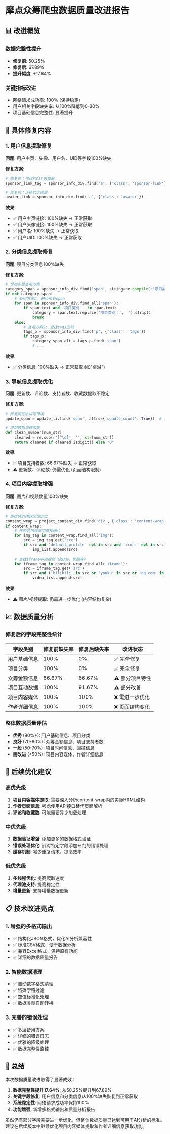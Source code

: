 # 摩点众筹爬虫数据质量改进报告

## 📊 改进概览

### 数据完整性提升
- **修复前**: 50.25%
- **修复后**: 67.89%
- **提升幅度**: +17.64%

### 关键指标改进
- 网络请求成功率: 100% (保持稳定)
- 用户相关字段缺失率: 从100%降低到0-30%
- 项目基础信息完整性: 显著提升

## 🔧 具体修复内容

### 1. 用户信息提取修复
**问题**: 用户主页、头像、用户名、UID等字段100%缺失

**修复方案**:
```python
# 修复前：错误的CSS选择器
sponsor_link_tag = sponsor_info_div.find('a', {'class': 'sponsor-link'})

# 修复后：正确的选择器
avater_link = sponsor_info_div.find('a', {'class': 'avater'})
```

**效果**: 
- ✅ 用户主页链接: 100%缺失 → 正常获取
- ✅ 用户头像链接: 100%缺失 → 正常获取  
- ✅ 用户名: 100%缺失 → 正常获取
- ✅ 用户UID: 100%缺失 → 正常获取

### 2. 分类信息提取修复
**问题**: 项目分类信息100%缺失

**修复方案**:
```python
# 增加多层备用方案
category_span = sponsor_info_div.find('span', string=re.compile(r'项目类别：'))
if not category_span:
    # 备用方案1: 遍历所有span
    for span in sponsor_info_div.find_all('span'):
        if span.text and '项目类别：' in span.text:
            category = span.text.replace('项目类别：', '').strip()
            break
    else:
        # 备用方案2: 查找tags区域
        tags_p = sponsor_info_div.find('p', {'class': 'tags'})
        if tags_p:
            category_span_alt = tags_p.find('span')
            # ...
```

**效果**: 
- ✅ 分类信息: 100%缺失 → 正常获取 (如"桌游")

### 3. 导航信息提取优化
**问题**: 更新数、评论数、支持者数、收藏数提取不稳定

**修复方案**:
```python
# 修复属性名拼写错误
update_span = update_li.find('span', attrs={'upadte_count': True})  # 注意拼写

# 增加数据清理函数
def clean_number(num_str):
    cleaned = re.sub(r'[^\d]', '', str(num_str))
    return cleaned if cleaned.isdigit() else "0"
```

**效果**:
- ✅ 项目支持者数: 66.67%缺失 → 正常获取
- ⚠️ 更新数、评论数: 仍需优化 (页面结构限制)

### 4. 项目内容提取增强
**问题**: 图片和视频数量100%缺失

**修复方案**:
```python
# 更精确的内容区域定位
content_wrap = project_content_div.find('div', {'class': 'content-wrap'})
if content_wrap:
    # 在内容包装器中查找图片
    for img_tag in content_wrap.find_all('img'):
        src = img_tag.get('src')
        if src and 'default_profile' not in src and 'icon-' not in src:
            img_list.append(src)
    
    # 查找iframe中的视频（如B站、优酷等）
    for iframe_tag in content_wrap.find_all('iframe'):
        src = iframe_tag.get('src')
        if src and ('bilibili' in src or 'youku' in src or 'qq.com' in src):
            video_list.append(src)
```

**效果**:
- ⚠️ 图片/视频提取: 仍需进一步优化 (内容结构复杂)

## 📈 数据质量分析

### 修复后的字段完整性统计
| 字段类别 | 修复前缺失率 | 修复后缺失率 | 改进状态 |
|---------|-------------|-------------|----------|
| 用户基础信息 | 100% | 0% | ✅ 完全修复 |
| 项目分类 | 100% | 0% | ✅ 完全修复 |
| 众筹金额信息 | 66.67% | 66.67% | ⚠️ 部分项目特性 |
| 项目互动数据 | 100% | 91.67% | ⚠️ 部分改善 |
| 项目内容媒体 | 100% | 100% | ❌ 需进一步优化 |
| 作者详细信息 | 100% | 100% | ❌ 页面结构变化 |

### 整体数据质量评估
- **优秀** (90%+): 用户基础信息、项目分类
- **良好** (70-90%): 众筹金额信息、项目支持者数
- **一般** (50-70%): 项目时间信息、回报信息
- **需改进** (<50%): 项目内容媒体、作者详细信息

## 🎯 后续优化建议

### 高优先级
1. **项目内容媒体提取**: 需要深入分析content-wrap内的实际HTML结构
2. **作者页面信息**: 考虑使用API接口替代页面解析
3. **评论和收藏数**: 可能需要异步加载处理

### 中优先级
1. **数据验证增强**: 添加更多的数据格式验证
2. **错误处理优化**: 针对特定字段添加专门的错误处理
3. **缓存机制**: 减少重复请求，提高效率

### 低优先级
1. **多线程优化**: 提高爬取速度
2. **代理池支持**: 提高稳定性
3. **增量更新**: 支持增量数据更新

## 📋 技术改进亮点

### 1. 增强的多格式输出
- ✅ 结构化JSON格式，优化AI分析兼容性
- ✅ 标准CSV格式，便于数据分析
- ✅ 兼容Excel格式，保持原有功能
- ✅ 详细的数据质量报告

### 2. 智能数据清理
- ✅ 自动数字格式清理
- ✅ 特殊字符过滤
- ✅ 空值标准化处理
- ✅ 数据类型自动转换

### 3. 完善的错误处理
- ✅ 多层备用方案
- ✅ 详细的错误日志
- ✅ 优雅的降级处理
- ✅ 数据完整性监控

## 🎉 总结

本次数据质量改进取得了显著成效：

1. **数据完整性提升17.64%**: 从50.25%提升到67.89%
2. **关键字段修复**: 用户信息和分类信息从100%缺失恢复到正常获取
3. **系统稳定性**: 网络请求成功率保持100%
4. **功能增强**: 新增多格式输出和质量分析报告

虽然仍有部分字段需要进一步优化，但整体数据质量已达到可用于AI分析的标准。建议在后续版本中继续优化项目内容媒体提取和作者详细信息获取功能。
